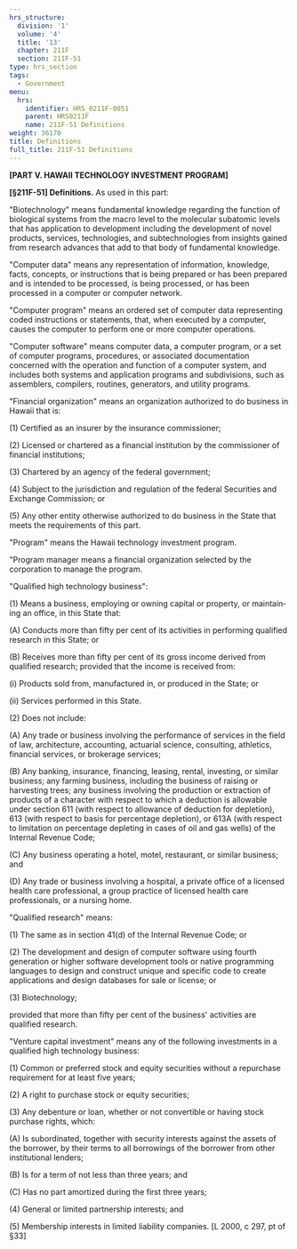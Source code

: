 ```yaml
---
hrs_structure:
  division: '1'
  volume: '4'
  title: '13'
  chapter: 211F
  section: 211F-51
type: hrs_section
tags:
  - Government
menu:
  hrs:
    identifier: HRS_0211F-0051
    parent: HRS0211F
    name: 211F-51 Definitions
weight: 36170
title: Definitions
full_title: 211F-51 Definitions
---
```

**[PART V. HAWAII TECHNOLOGY INVESTMENT PROGRAM]**

**[§211F-51] Definitions.** As used in this part:

"Biotechnology" means fundamental knowledge regarding the function of biological systems from the macro level to the molecular subatomic levels that has application to development including the development of novel products, services, technologies, and subtechnologies from insights gained from research advances that add to that body of fundamental knowledge.

"Computer data" means any representation of information, knowledge, facts, concepts, or instructions that is being prepared or has been prepared and is intended to be processed, is being processed, or has been processed in a computer or computer network.

"Computer program" means an ordered set of computer data representing coded instructions or statements, that, when executed by a computer, causes the computer to perform one or more computer operations.

"Computer software" means computer data, a computer program, or a set of computer programs, procedures, or associated documentation concerned with the operation and function of a computer system, and includes both systems and application programs and subdivisions, such as assemblers, compilers, routines, generators, and utility programs.

"Financial organization" means an organization authorized to do business in Hawaii that is:

(1) Certified as an insurer by the insurance commissioner;

(2) Licensed or chartered as a financial institution by the commissioner of financial institutions;

(3) Chartered by an agency of the federal government;

(4) Subject to the jurisdiction and regulation of the federal Securities and Exchange Commission; or

(5) Any other entity otherwise authorized to do business in the State that meets the requirements of this part.

"Program" means the Hawaii technology investment program.

"Program manager means a financial organization selected by the corporation to manage the program.

"Qualified high technology business":

(1) Means a business, employing or owning capital or property, or maintain­ing an office, in this State that:

(A) Conducts more than fifty per cent of its activities in performing qualified research in this State; or

(B) Receives more than fifty per cent of its gross income derived from qualified research; provided that the income is received from:

(i) Products sold from, manufactured in, or produced in the State; or

(ii) Services performed in this State.

(2) Does not include:

(A) Any trade or business involving the performance of services in the field of law, architecture, accounting, actuarial science, consulting, athletics, financial services, or brokerage services;

(B) Any banking, insurance, financing, leasing, rental, investing, or similar business; any farming business, including the business of raising or harvesting trees; any business involving the production or extraction of products of a character with respect to which a deduction is allowable under section 611 (with respect to allowance of deduction for depletion), 613 (with respect to basis for percentage depletion), or 613A (with respect to limitation on percentage deplet­ing in cases of oil and gas wells) of the Internal Revenue Code;

(C) Any business operating a hotel, motel, restaurant, or similar business; and

(D) Any trade or business involving a hospital, a private office of a licensed health care professional, a group practice of licensed health care professionals, or a nursing home.

"Qualified research" means:

(1) The same as in section 41(d) of the Internal Revenue Code; or

(2) The development and design of computer software using fourth generation or higher software development tools or native programming languages to design and construct unique and specific code to create applications and design databases for sale or license; or

(3) Biotechnology;

provided that more than fifty per cent of the business' activities are qualified research.

"Venture capital investment" means any of the following investments in a qualified high technology business:

(1) Common or preferred stock and equity securities without a repurchase requirement for at least five years;

(2) A right to purchase stock or equity securities;

(3) Any debenture or loan, whether or not convertible or having stock purchase rights, which:

(A) Is subordinated, together with security interests against the assets of the borrower, by their terms to all borrowings of the borrower from other institutional lenders;

(B) Is for a term of not less than three years; and

(C) Has no part amortized during the first three years;

(4) General or limited partnership interests; and

(5) Membership interests in limited liability companies. [L 2000, c 297, pt of §33]